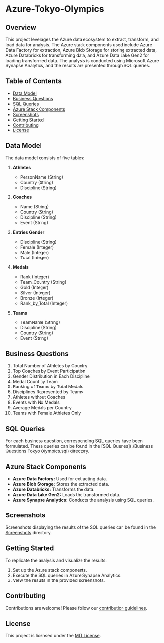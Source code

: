 # Azure-Tokyo-Olympics

## Overview

This project leverages the Azure data ecosystem to extract, transform, and load data for analysis. The Azure stack components used include Azure Data Factory for extraction, Azure Blob Storage for storing extracted data, Azure Databricks for transforming data, and Azure Data Lake Gen2 for loading transformed data. The analysis is conducted using Microsoft Azure Synapse Analytics, and the results are presented through SQL queries.

## Table of Contents

- [Data Model](#data-model)
- [Business Questions](#business-questions)
- [SQL Queries](#sql-queries)
- [Azure Stack Components](#azure-stack-components)
- [Screenshots](#screenshots)
- [Getting Started](#getting-started)
- [Contributing](#contributing)
- [License](#license)

## Data Model

The data model consists of five tables:

1. **Athletes**
   - PersonName (String)
   - Country (String)
   - Discipline (String)

2. **Coaches**
   - Name (String)
   - Country (String)
   - Discipline (String)
   - Event (String)

3. **Entries Gender**
   - Discipline (String)
   - Female (Integer)
   - Male (Integer)
   - Total (Integer)

4. **Medals**
   - Rank (Integer)
   - Team_Country (String)
   - Gold (Integer)
   - Silver (Integer)
   - Bronze (Integer)
   - Rank_by_Total (Integer)

5. **Teams**
   - TeamName (String)
   - Discipline (String)
   - Country (String)
   - Event (String)

## Business Questions

1. Total Number of Athletes by Country
2. Top Coaches by Event Participation
3. Gender Distribution in Each Discipline
4. Medal Count by Team
5. Ranking of Teams by Total Medals
6. Disciplines Represented by Teams
7. Athletes without Coaches
8. Events with No Medals
9. Average Medals per Country
10. Teams with Female Athletes Only

## SQL Queries

For each business question, corresponding SQL queries have been formulated. These queries can be found in the [SQL Queries](./Business Questions Tokyo Olympics.sql) directory.

## Azure Stack Components

- **Azure Data Factory:** Used for extracting data.
- **Azure Blob Storage:** Stores the extracted data.
- **Azure Databricks:** Transforms the data.
- **Azure Data Lake Gen2:** Loads the transformed data.
- **Azure Synapse Analytics:** Conducts the analysis using SQL queries.

## Screenshots

Screenshots displaying the results of the SQL queries can be found in the [Screenshots](./screenshots) directory.

## Getting Started

To replicate the analysis and visualize the results:

1. Set up the Azure stack components.
2. Execute the SQL queries in Azure Synapse Analytics.
3. View the results in the provided screenshots.

## Contributing

Contributions are welcome! Please follow our [contribution guidelines](CONTRIBUTING.md).

## License

This project is licensed under the [MIT License](LICENSE).
